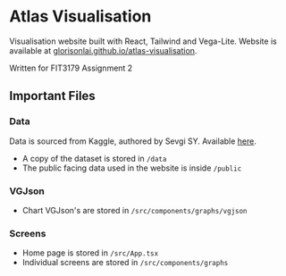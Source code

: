 # Atlas Visualisation

Visualisation website built with React, Tailwind and Vega-Lite. Website is available at [glorisonlai.github.io/atlas-visualisation](https://glorisonlai.github.io/atlas-visualisation/).

Written for FIT3179 Assignment 2

## Important Files

### Data

Data is sourced from Kaggle, authored by Sevgi SY. Available [here](https://www.kaggle.com/sevgisarac/temperature-change).

- A copy of the dataset is stored in `/data`
- The public facing data used in the website is inside `/public`

### VGJson

- Chart VGJson's are stored in `/src/components/graphs/vgjson`

### Screens

- Home page is stored in `/src/App.tsx`
- Individual screens are stored in `/src/components/graphs`

